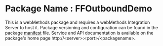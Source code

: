 # Package Name : FFOutboundDemo
This is a webMethods package and requires a webMethods Integration Server to host it. Package versioning and configuration can be found in the package [manifest](./FFOutboundDemo/manifest.v3) file. Service and API documentation is available on the package's home page http://&lt;server&gt;:&lt;port&gt;/&lt;packagename>.